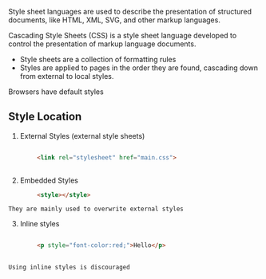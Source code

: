 Style sheet languages are used to describe the presentation of structured documents, like HTML, XML, SVG, and other markup languages.

Cascading Style Sheets (CSS) is a style sheet language developed to control the presentation of markup language documents.

-	Style sheets are a collection of formatting rules
-	Styles are applied to pages in the order they are found, cascading down from external to local styles.

Browsers have default styles




## Style Location

1. External Styles (external style sheets)
	
```html

 		<link rel="stylesheet" href="main.css"> 
	
```

2. Embedded Styles

```html
 		<style></style> 
```
	They are mainly used to overwrite external styles

3. Inline styles 

```html

		<p style="font-color:red;">Hello</p> 
	
```

	Using inline styles is discouraged
